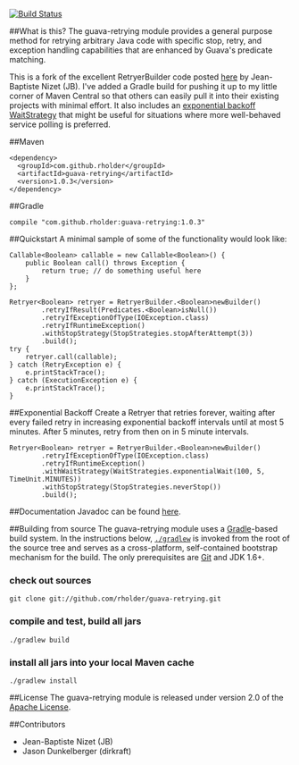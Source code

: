 [![Build Status](https://travis-ci.org/rholder/guava-retrying.png)](https://travis-ci.org/rholder/guava-retrying)

##What is this?
The guava-retrying module provides a general purpose method for retrying arbitrary Java code with specific stop, retry,
and exception handling capabilities that are enhanced by Guava's predicate matching.

This is a fork of the excellent RetryerBuilder code posted [here](http://code.google.com/p/guava-libraries/issues/detail?id=490)
by Jean-Baptiste Nizet (JB).  I've added a Gradle build for pushing it up to my little corner of Maven Central so that
others can easily pull it into their existing projects with minimal effort.  It also includes an
[exponential backoff WaitStrategy](http://rholder.github.com/guava-retrying/com/github/rholder/retry/WaitStrategies.html)
that might be useful for situations where more well-behaved service polling is preferred.

##Maven

    <dependency>
      <groupId>com.github.rholder</groupId>
      <artifactId>guava-retrying</artifactId>
      <version>1.0.3</version>
    </dependency>

##Gradle

    compile "com.github.rholder:guava-retrying:1.0.3"

##Quickstart
A minimal sample of some of the functionality would look like:

    Callable<Boolean> callable = new Callable<Boolean>() {
        public Boolean call() throws Exception {
            return true; // do something useful here
        }
    };

    Retryer<Boolean> retryer = RetryerBuilder.<Boolean>newBuilder()
            .retryIfResult(Predicates.<Boolean>isNull())
            .retryIfExceptionOfType(IOException.class)
            .retryIfRuntimeException()
            .withStopStrategy(StopStrategies.stopAfterAttempt(3))
            .build();
    try {
        retryer.call(callable);
    } catch (RetryException e) {
        e.printStackTrace();
    } catch (ExecutionException e) {
        e.printStackTrace();
    }

##Exponential Backoff
Create a Retryer that retries forever, waiting after every failed retry in increasing exponential backoff intervals
until at most 5 minutes. After 5 minutes, retry from then on in 5 minute intervals.

    Retryer<Boolean> retryer = RetryerBuilder.<Boolean>newBuilder()
            .retryIfExceptionOfType(IOException.class)
            .retryIfRuntimeException()
            .withWaitStrategy(WaitStrategies.exponentialWait(100, 5, TimeUnit.MINUTES))
            .withStopStrategy(StopStrategies.neverStop())
            .build();

##Documentation
Javadoc can be found [here](http://rholder.github.com/guava-retrying/).

##Building from source
The guava-retrying module uses a [Gradle](http://gradle.org)-based build system. In the instructions
below, [`./gradlew`](http://vimeo.com/34436402) is invoked from the root of the source tree and serves as
a cross-platform, self-contained bootstrap mechanism for the build. The only
prerequisites are [Git](https://help.github.com/articles/set-up-git) and JDK 1.6+.

### check out sources
`git clone git://github.com/rholder/guava-retrying.git`

### compile and test, build all jars
`./gradlew build`

### install all jars into your local Maven cache
`./gradlew install`

##License
The guava-retrying module is released under version 2.0 of the
[Apache License](http://www.apache.org/licenses/LICENSE-2.0).

##Contributors
* Jean-Baptiste Nizet (JB)
* Jason Dunkelberger (dirkraft)
